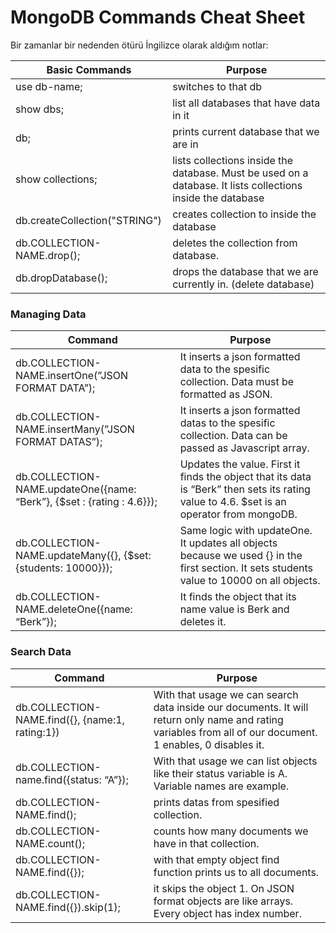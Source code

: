 # MongoDB Commands Cheat Sheet

Bir zamanlar bir nedenden ötürü İngilizce olarak aldığım notlar:

| Basic Commands | Purpose |
|--|--|
|use db-name;|switches to that db|
|show dbs;|list all databases that have data in it|
|db;|prints current database that we are in|
|show collections;|lists collections inside the database. Must be used on a database. It lists collections inside the database|
|db.createCollection("STRING")|creates collection to inside the database|
|db.COLLECTION-NAME.drop();|deletes the collection from database.|
|db.dropDatabase();|drops the database that we are currently in. (delete database)|

### Managing Data

|Command|Purpose|
|---|---|
|db.COLLECTION-NAME.insertOne(”JSON FORMAT DATA”);|It inserts a json formatted data to the spesific collection. Data must be formatted as JSON.|
|db.COLLECTION-NAME.insertMany(”JSON FORMAT DATAS”);|It inserts a json formatted datas to the spesific collection. Data can be passed as Javascript array.|
|db.COLLECTION-NAME.updateOne({name: “Berk”}, {$set : {rating : 4.6}});|Updates the value. First it finds the object that its data is “Berk” then sets its rating value to 4.6. $set is an operator from mongoDB.|
|db.COLLECTION-NAME.updateMany({}, {$set: {students: 10000}});|Same logic with updateOne. It updates all objects because we used {} in the first section. It sets students value to 10000 on all objects.|
|db.COLLECTION-NAME.deleteOne({name: “Berk”});|It finds the object that its name value is Berk and deletes it.|

### Search Data

|Command|Purpose|
|--|--|
|db.COLLECTION-NAME.find({}, {name:1, rating:1})|With that usage we can search data inside our documents. It will return only name and rating variables from all of our document. 1 enables, 0 disables it.|
|db.COLLECTION-name.find({status: “A”});|With that usage we can list objects like their status variable is A. Variable names are example.|
|db.COLLECTION-NAME.find();|prints datas from spesified collection.|
|db.COLLECTION-NAME.count();|counts how many documents we have in that collection.|
|db.COLLECTION-NAME.find({});|with that empty object find function prints us to all documents.|
|db.COLLECTION-NAME.find({}).skip(1);|it skips the object 1. On JSON format objects are like arrays. Every object has index number.|
